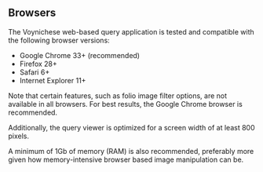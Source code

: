 ## Browsers ##

The Voynichese web-based query application is tested and compatible with the following browser versions:

  * Google Chrome 33+ (recommended)
  * Firefox 28+
  * Safari 6+
  * Internet Explorer 11+

Note that certain features, such as folio image filter options, are not available in all browsers. For best results, the Google Chrome browser is recommended.

Additionally, the query viewer is optimized for a screen width of at least 800 pixels.

A minimum of 1Gb of memory (RAM) is also recommended, preferably more given how memory-intensive browser based image manipulation can be.